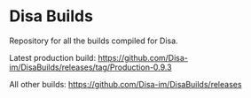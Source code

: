 # Disa Builds

Repository for all the builds compiled for Disa.

Latest production build: https://github.com/Disa-im/DisaBuilds/releases/tag/Production-0.9.3

All other builds: https://github.com/Disa-im/DisaBuilds/releases
